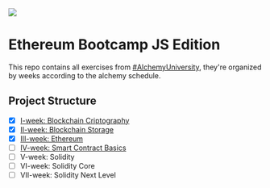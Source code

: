 <img src="https://assets-global.website-files.com/5f973c970bea5548ad4287ef/6088f4c7c34ad61ab10cdf72_horizontal-logo-onecolor-neutral-alchemy.svg">

# Ethereum Bootcamp JS Edition
This repo contains all exercises from [#AlchemyUniversity](https://university.alchemy.com/), they're organized by weeks according to the alchemy schedule.

## Project Structure
- [x] [I-week: Blockchain Criptography](./projects/I-week/)
- [x] [II-week: Blockchain Storage](./projects/II-week/)
- [x] [III-week: Ethereum](./projects/III-week/)
- [ ] [IV-week: Smart Contract Basics](./projects/IV-week/)
- [ ] V-week: Solidity
- [ ] VI-week: Solidity Core
- [ ] VII-week: Solidity Next Level
